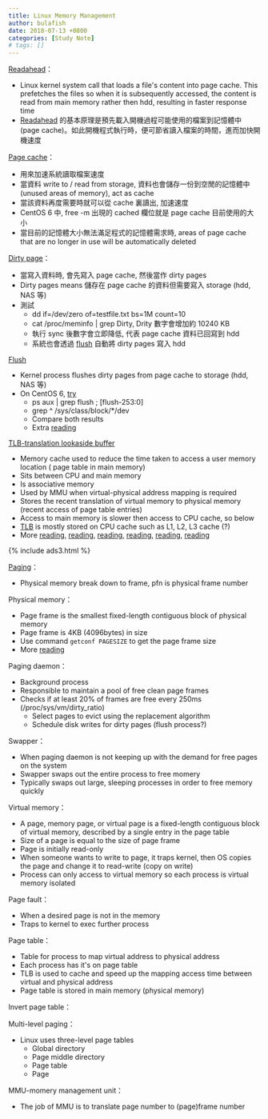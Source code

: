 ```yaml
---
title: Linux Memory Management
author: bulafish
date: 2018-07-13 +0800
categories: [Study Note]
# tags: []
---
```


[Readahead](https://en.wikipedia.org/wiki/Readahead)：
 - Linux kernel system call that loads a file's content into page cache.  This prefetches the files so when it is subsequently accessed, the content is read from main memory rather then hdd, resulting in faster response time
 - [Readahead](http://blog.nutsfactory.net/2008/09/09/readahead-on-eeepc/) 的基本原理是預先載入開機過程可能使用的檔案到記憶體中 (page cache)。如此開機程式執行時，便可節省讀入檔案的時間，進而加快開機速度

[Page cache](https://www.thomas-krenn.com/en/wiki/Linux_Page_Cache_Basics)：
 - 用來加速系統讀取檔案速度
 - 當資料 write to / read from storage, 資料也會儲存一份到空閒的記憶體中 (unused areas of memory), act as cache
 - 當該資料再度需要時就可以從 cache 裏讀出, 加速速度
 - CentOS 6 中, free -m 出現的 cached 欄位就是 page cache 目前使用的大小
 - 當目前的記憶體大小無法滿足程式的記憶體需求時, areas of page cache that are no longer in use will be automatically deleted

[Dirty page](https://www.thomas-krenn.com/en/wiki/Linux_Page_Cache_Basics)：
 - 當寫入資料時, 會先寫入 page cache, 然後當作 dirty pages
 - Dirty pages means 儲存在 page cache 的資料但需要寫入 storage (hdd, NAS 等)
 - 測試
   - dd if=/dev/zero of=testfile.txt bs=1M count=10
   - cat /proc/meminfo \| grep Dirty, Drity 數字會增加約 10240 KB
   - 執行 sync 後數字會立即降低, 代表 page cache 資料已回寫到 hdd
   - 系統也會透過 [flush](https://stackoverflow.com/questions/25859996/what-does-flush-2530-in-iotop-file-on-rhel) 自動將 dirty pages 寫入 hdd

[Flush](https://stackoverflow.com/questions/25859996/what-does-flush-2530-in-iotop-file-on-rhel)
 - Kernel process flushes dirty pages from page cache to storage (hdd, NAS 等)
 - On CentOS 6, [try](https://serverfault.com/questions/500833/what-is-causing-these-flush-processes)
   - ps aux \| grep flush ; [flush-253:0]
   - grep ^ /sys/class/block/\*/dev
   - Compare both results
   - Extra [reading](https://lwn.net/Articles/326552/)

[TLB-translation lookaside buffer](https://en.wikipedia.org/wiki/Translation_lookaside_buffer)
 - Memory cache used to reduce the time taken to access a user memory location ( page table in main memory)
 - Sits between CPU and main memory
 - Is associative memory
 - Used by MMU when virtual-physical address mapping is required
 - Stores the recent translation of virtual memory to physical memory (recent access of page table entries)
 - Access to main memory is slower then access to CPU cache, so below
 - [TLB](http://www.cis.upenn.edu/~lee/03cse380/lectures/ln11-vm-v6.4pp.pdf) is mostly stored on CPU cache such as L1, L2, L3 cache (?)
 - More [reading](http://www.cs.iit.edu/~cs561/cs351/VM/TLB.html),
 [reading](https://www.quora.com/Where-in-the-computer-architecture-is-the-page-table-stored-in),
 [reading](https://whatis.techtarget.com/definition/translation-look-aside-buffer-TLB),
 [reading](http://blog.xuite.net/tzeng015/twblog/113272471-MMU+%28%E8%BD%89%E9%8C%84%E6%96%BC%E5%A4%A7%E9%BB%91%E7%8B%97%29),
 [reading](https://www.cnblogs.com/pengdonglin137/p/3362274.html),
 [reading](https://www.geeksforgeeks.org/whats-difference-between-cpu-cache-and-tlb/)

{% include ads3.html %}

[Paging](http://mropengate.blogspot.com/2015/01/operating-system-ch8-memory-management.html?m=1)：
 - Physical memory break down to frame,  pfn is physical frame number

Physical memory：
 - Page frame is the smallest fixed-length contiguous block of physical memory
 - Page frame is 4KB (4096bytes) in size
 - Use command `getconf PAGESIZE` to get the page frame size
 - More [reading](https://en.wikibooks.org/wiki/The_Linux_Kernel/Memory)

Paging daemon：
 - Background process
 - Responsible to maintain a pool of free clean page frames
 - Checks if at least 20% of frames are free every 250ms (/proc/sys/vm/dirty_ratio)
   - Select pages to evict using the replacement algorithm
   - Schedule disk writes for dirty pages (flush process?)

Swapper：
 - When paging daemon is not keeping up with the demand for free pages on the system
 - Swapper swaps out the entire process to free momery
 - Typically swaps out large, sleeping processes in order to free memory quickly

Virtual memory：
 - A page, memory page, or virtual page is a fixed-length contiguous block of virtual memory, described by a single entry in the page table
 - Size of a page is equal to the size of page frame
 - Page is initially read-only
 - When someone wants to write to page, it traps kernel, then OS copies the page and change it to read-write (copy on write)
 - Process can only access to virtual memory so each process is virtual memory isolated

Page fault：
 - When a desired page is not in the memory
 - Traps to kernel to exec further process

Page table：
 - Table for process to map virtual address to physical address
 - Each process has it's on page table
 - TLB is used to cache and speed up the mapping access time between virtual and physical address
 - Page table is stored in main memory (physical memory)

Invert page table：

Multi-level paging：
 - Linux uses three-level page tables
   - Global directory
   - Page middle directory
   - Page table
   - Page

MMU-momery management unit：
 - The job of MMU is to translate page number to (page)frame number

